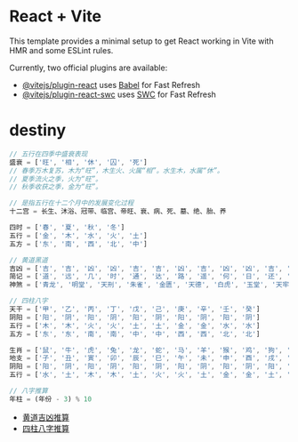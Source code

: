 # React + Vite

This template provides a minimal setup to get React working in Vite with HMR and some ESLint rules.

Currently, two official plugins are available:

- [@vitejs/plugin-react](https://github.com/vitejs/vite-plugin-react/blob/main/packages/plugin-react/README.md) uses [Babel](https://babeljs.io/) for Fast Refresh
- [@vitejs/plugin-react-swc](https://github.com/vitejs/vite-plugin-react-swc) uses [SWC](https://swc.rs/) for Fast Refresh


# destiny

```js
// 五行在四季中盛衰表现
盛衰 = ['旺', '相', '休', '囚', '死']
// 春季万木复苏，木为“旺”，木生火、火属“相”。水生木，水属“休”。
// 夏季流火之季，火为“旺”。
// 秋季收获之季，金为“旺”。

// 是指五行在十二个月中的发展变化过程
十二宫 = 长生、沐浴、冠带、临宫、帝旺、衰、病、死、墓、绝、胎、养

四时 = ['春', '夏', '秋', '冬']
五行 = ['金', '木', '水', '火', '土']
五方 = ['东', '南', '西', '北', '中']

// 黄道黑道
吉凶 = ['吉', '吉', '凶', '凶', '吉', '吉', '凶', '吉', '凶', '凶', '吉', '凶']
简记 = ['道', '远', '几', '时', '通', '达', '路', '遥', '何', '日', '还', '乡']
神煞 = ['青龙', '明堂', '天刑', '朱雀', '金匮', '天德', '白虎', '玉堂', '天牢', '玄武', '司命', '勾陈']

// 四柱八字
天干 = ['甲', '乙', '丙', '丁', '戊', '己', '庚', '辛', '壬', '癸']
阴阳 = ['阳', '阴', '阳', '阴', '阳', '阴', '阳', '阴', '阳', '阴']
五行 = ['木', '木', '火', '火', '土', '土', '金', '金', '水', '水']
五方 = ['东', '东', '南', '南', '中', '中', '西', '西', '北', '北']

生肖 = ['鼠', '牛', '虎', '兔', '龙', '蛇', '马', '羊', '猴', '鸡', '狗', '猪']
地支 = ['子', '丑', '寅', '卯', '辰', '巳', '午', '未', '申', '酉', '戌', '亥']
阴阳 = ['阳', '阴', '阳', '阴', '阳', '阴', '阳', '阴', '阳', '阴', '阳', '阴']
五行 = ['水', '土', '木', '木', '土', '火', '火', '土', '金', '金', '土', '水']


```


```js
// 八字推算
年柱 = (年份 - 3) % 10

```


- [黄道吉凶推算](https://www.163.com/dy/article/HNO582GA0552V1TU.html)
- [四柱八字推算](https://baike.baidu.com/item/%E5%9B%9B%E6%9F%B1/750027#:~:text=%E5%9B%9B%E6%9F%B1_%E7%99%BE%E5%BA%A6%E7%99%BE%E7%A7%91&text=%E5%9B%9B%E6%9F%B1%E6%98%AF%E3%80%8A%E6%98%93%E7%BB%8F%E3%80%8B%E4%B8%AD,%E6%97%A5%E6%9F%B1%E5%92%8C%E6%97%B6%E6%9F%B1%E3%80%82)

